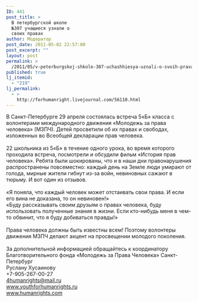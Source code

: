 ```yaml
---
ID: 441
post_title: >
  В петербургской школе
  №307 учащиеся узнали о
  своих правах
author: Модератор
post_date: 2011-05-02 22:57:00
post_excerpt: ""
layout: post
permalink: >
  /2011/05/v-peterburgskoj-shkole-307-uchashhiesya-uznali-o-svoih-pravah.html
published: true
lj_itemid:
  - "219"
lj_permalink:
  - >
    http://forhumanright.livejournal.com/56110.html
---
```

В Санкт-Петербурге 29 апреля состоялась встреча 5&laquo;Б&raquo; класса с волонтерами международного движения &laquo;Молодежь за права человека&raquo; (МЗПЧ). Детей просветили об их правах и свободах, изложенных во Всеобщей декларации прав человека.<br /><br />22 школьника из 5&laquo;Б&raquo; в течение одного урока, во время которого проходила встреча, посмотрели и обсудили фильм &laquo;История прав человека&raquo;. Ребята были шокированы, что и в наши дни правонарушения распространены повсеместно: каждый день на Земле люди умирают от голода, мирные жители гибнут из-за войн, невиновных сажают в тюрьму. И вот один из отзывов.<br /><br />&laquo;Я поняла, что каждый человек может отстаивать свои права. И если его вина не доказана, то он невиновен!&raquo;<br />&laquo;Буду рассказывать своим друзьям о правах человека, буду использовать полученные знания в жизни. Если кто-нибудь меня в чем-то обвинит, что я буду добиваться правды!&raquo;<br /><br />Права человека должны быть известны всем! Поэтому волонтеры движения МЗПЧ делают акцент на просвещении молодого поколения.<br /><br />За дополнительной информацией обращайтесь к координатору<br />Благотворительного фонда &laquo;Молодежь за Права Человека&raquo; Санкт-Петербург<br />Руслану Хусаинову<br />+7-905-267-00-27<br />4humanrights@mail.ru<br />www.youthforhumanrights.ru<br />www.humanrights.com <img alt="" src="http://cs11090.vkontakte.ru/u35202262/94239692/x_3c644dd0.jpg" />